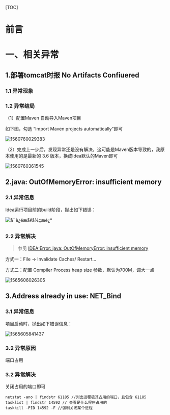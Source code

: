 [TOC]





# 前言







# 一、相关异常

## 1.部署tomcat时报 No Artifacts Confiuered

### 1.1 异常现象





### 1.2 异常结局

（1）配置Maven 自动导入Maven项目

如下图，勾选 “Import Maven projects automatically”即可

![1560760029383](images/1560760029383.png)





（2）完成上一步后，发现异常还是没有解决，这可能是Maven版本导致的，我原本使用的是最新的 3.6 版本，换成Idea默认的Maven即可



![1560760361545](images/1560760361545.png)





## 2.java: OutOfMemoryError: insufficient memory 

### 2.1 异常信息

Idea运行项目前的build阶段，抛出如下错误：



![å¨è¿éæå¥å¾çæè¿°](images/20181119143337350.png)





### 2.2 异常解决

> 参见 [IDEA:Error: java: OutOfMemoryError: insufficient memory](https://blog.csdn.net/qq_36147916/article/details/84248572)

方式一：File ->  Invalidate Caches/ Restart...

方式二：配置 Compiler Process heap size 参数，默认为700M，调大一点

![1565606026305](images/1565606026305.png)





## 3.Address already in use: NET_Bind

### 3.1 异常信息

项目启动时，抛出如下错误信息：

![1565605841437](images/1565605841437.png)



### 3.2 异常原因

端口占用



### 3.2 异常解决

关闭占用的端口即可

```
netstat -ano | findstr 61185 //列出进程极其占用的端口，且包含 61185
tasklist | findstr 14592 // 查看是什么程序占用的
taskkill -PID 14592 -F //强制关闭某个进程
```















